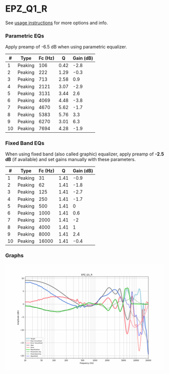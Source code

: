# EPZ_Q1_R
See [usage instructions](https://github.com/jaakkopasanen/AutoEq#usage) for more options and info.

### Parametric EQs
Apply preamp of -6.5 dB when using parametric equalizer.

|   # | Type    |   Fc (Hz) |    Q |   Gain (dB) |
|-----|---------|-----------|------|-------------|
|   1 | Peaking |       106 | 0.42 |        -2.8 |
|   2 | Peaking |       222 | 1.29 |        -0.3 |
|   3 | Peaking |       713 | 2.58 |         0.9 |
|   4 | Peaking |      2121 | 3.07 |        -2.9 |
|   5 | Peaking |      3131 | 3.44 |         2.6 |
|   6 | Peaking |      4069 | 4.48 |        -3.8 |
|   7 | Peaking |      4670 | 5.62 |        -1.7 |
|   8 | Peaking |      5383 | 5.76 |         3.3 |
|   9 | Peaking |      6270 | 3.01 |         6.3 |
|  10 | Peaking |      7694 | 4.28 |        -1.9 |

### Fixed Band EQs
When using fixed band (also called graphic) equalizer, apply preamp of **-2.5 dB** (if available) and set gains manually with these parameters.

|   # | Type    |   Fc (Hz) |    Q |   Gain (dB) |
|-----|---------|-----------|------|-------------|
|   1 | Peaking |        31 | 1.41 |        -0.9 |
|   2 | Peaking |        62 | 1.41 |        -1.8 |
|   3 | Peaking |       125 | 1.41 |        -2.7 |
|   4 | Peaking |       250 | 1.41 |        -1.7 |
|   5 | Peaking |       500 | 1.41 |         0   |
|   6 | Peaking |      1000 | 1.41 |         0.6 |
|   7 | Peaking |      2000 | 1.41 |        -2   |
|   8 | Peaking |      4000 | 1.41 |         1   |
|   9 | Peaking |      8000 | 1.41 |         2.4 |
|  10 | Peaking |     16000 | 1.41 |        -0.4 |

### Graphs
![](./EPZ_Q1_R.png)
